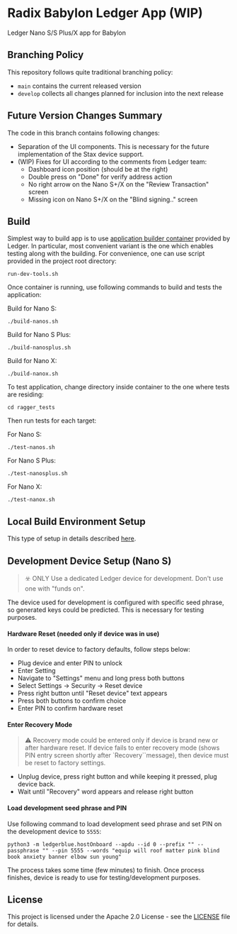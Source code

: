 # Radix Babylon Ledger App (WIP)

Ledger Nano S/S Plus/X app for Babylon

## Branching Policy
This repository follows quite traditional branching policy:
- `main` contains the current released version
- `develop` collects all changes planned for inclusion into the next release

## Future Version Changes Summary
The code in this branch contains following changes:
- Separation of the UI components. This is necessary for the future implementation of the Stax device support.
- (WIP) Fixes for UI according to the comments from Ledger team:
  - Dashboard icon position (should be at the right)
  - Double press on "Done" for verify address action
  - No right arrow on the Nano S+/X on the "Review Transaction" screen
  - Missing icon on Nano S+/X on the "Blind signing.." screen

## Build

Simplest way to build app is to use [application builder container](https://github.com/LedgerHQ/ledger-app-builder) provided by Ledger. 
In particular, most convenient variant is the one which enables testing along with the building.
For convenience, one can use script provided in the project root directory:

```shell
run-dev-tools.sh
```
Once container is running, use following commands to build and tests the application:

Build for Nano S:
```shell
./build-nanos.sh
```
Build for Nano S Plus:
```shell
./build-nanosplus.sh
```
Build for Nano X:
```shell
./build-nanox.sh
``` 

To test application, change directory inside container to the one where tests are residing:

```shell
cd ragger_tests
```

Then run tests for each target:

For Nano S:
```shell
./test-nanos.sh
```
For Nano S Plus:
```shell
./test-nanosplus.sh
```
For Nano X:
```shell
./test-nanox.sh
```

## Local Build Environment Setup

This type of setup in details described [here](https://github.com/LedgerHQ/app-boilerplate-rust).

## Development Device Setup (Nano S)

> ☣️ ONLY Use a dedicated Ledger device for development. Don't use one with "funds on".

The device used for development is configured with specific seed phrase, so generated keys could be predicted.
This is necessary for testing purposes.

#### Hardware Reset (needed only if device was in use)

In order to reset device to factory defaults, follow steps below:

- Plug device and enter PIN to unlock
- Enter Setting
- Navigate to "Settings" menu and long press both buttons
- Select Settings -> Security -> Reset device
- Press right button until "Reset device" text appears
- Press both buttons to confirm choice
- Enter PIN to confirm hardware reset

#### Enter Recovery Mode

> ⚠️ Recovery mode could be entered only if device is brand new or after hardware reset. If device fails to enter
> recovery mode (shows PIN entry screen shortly after `Recovery``message), then device must be reset to factory settings.️

- Unplug device, press right button and while keeping it pressed, plug device back.
- Wait until "Recovery" word appears and release right button

#### Load development seed phrase and PIN

Use following command to load development seed phrase and set PIN on the development device to `5555`:

```shell
python3 -m ledgerblue.hostOnboard --apdu --id 0 --prefix "" --passphrase "" --pin 5555 --words "equip will roof matter pink blind book anxiety banner elbow sun young"
```

The process takes some time (few minutes) to finish. Once process finishes, device is ready to use for testing/development purposes.

## License

This project is licensed under the Apache 2.0 License - see the [LICENSE](LICENSE) file for details.
